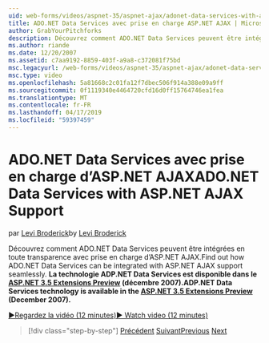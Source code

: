 ```yaml
---
uid: web-forms/videos/aspnet-35/aspnet-ajax/adonet-data-services-with-aspnet-ajax-support
title: ADO.NET Data Services avec prise en charge ASP.NET AJAX | Microsoft Docs
author: GrabYourPitchforks
description: Découvrez comment ADO.NET Data Services peuvent être intégrées en toute transparence avec prise en charge d’ASP.NET AJAX. Technologie des Services de données d’ADP.NET est disponible dans les e 3.5 ASP.NET...
ms.author: riande
ms.date: 12/20/2007
ms.assetid: c7aa9192-8859-403f-a9a8-c372081f75bd
msc.legacyurl: /web-forms/videos/aspnet-35/aspnet-ajax/adonet-data-services-with-aspnet-ajax-support
msc.type: video
ms.openlocfilehash: 5a81668c2c01fa12f7dbec506f914a388e09a9ff
ms.sourcegitcommit: 0f1119340e4464720cfd16d0ff15764746ea1fea
ms.translationtype: MT
ms.contentlocale: fr-FR
ms.lasthandoff: 04/17/2019
ms.locfileid: "59397459"
---
```

# <a name="adonet-data-services-with-aspnet-ajax-support"></a><span data-ttu-id="554f7-104">ADO.NET Data Services avec prise en charge d’ASP.NET AJAX</span><span class="sxs-lookup"><span data-stu-id="554f7-104">ADO.NET Data Services with ASP.NET AJAX Support</span></span>

<span data-ttu-id="554f7-105">par [Levi Broderick](https://github.com/GrabYourPitchforks)</span><span class="sxs-lookup"><span data-stu-id="554f7-105">by [Levi Broderick](https://github.com/GrabYourPitchforks)</span></span>

<span data-ttu-id="554f7-106">Découvrez comment ADO.NET Data Services peuvent être intégrées en toute transparence avec prise en charge d’ASP.NET AJAX.</span><span class="sxs-lookup"><span data-stu-id="554f7-106">Find out how ADO.NET Data Services can be integrated with ASP.NET AJAX support seamlessly.</span></span> <span data-ttu-id="554f7-107">**La technologie ADP.NET Data Services est disponible dans le [ASP.NET 3.5 Extensions Preview](https://www.asp.net/downloads/35-sp1#find) (décembre 2007).**</span><span class="sxs-lookup"><span data-stu-id="554f7-107">**ADP.NET Data Services technology is available in the [ASP.NET 3.5 Extensions Preview](https://www.asp.net/downloads/35-sp1#find) (December 2007).**</span></span>

[<span data-ttu-id="554f7-108">&#9654;Regardez la vidéo (12 minutes)</span><span class="sxs-lookup"><span data-stu-id="554f7-108">&#9654; Watch video (12 minutes)</span></span>](https://channel9.msdn.com/Blogs/ASP-NET-Site-Videos/adonet-data-services-with-aspnet-ajax-support)

> [!div class="step-by-step"]
> <span data-ttu-id="554f7-109">[Précédent](aspnet-ajax-a-demonstration-of-aspnet-ajax.md)
> [Suivant](introduction-to-aspnet-ajax-history.md)</span><span class="sxs-lookup"><span data-stu-id="554f7-109">[Previous](aspnet-ajax-a-demonstration-of-aspnet-ajax.md)
[Next](introduction-to-aspnet-ajax-history.md)</span></span>
